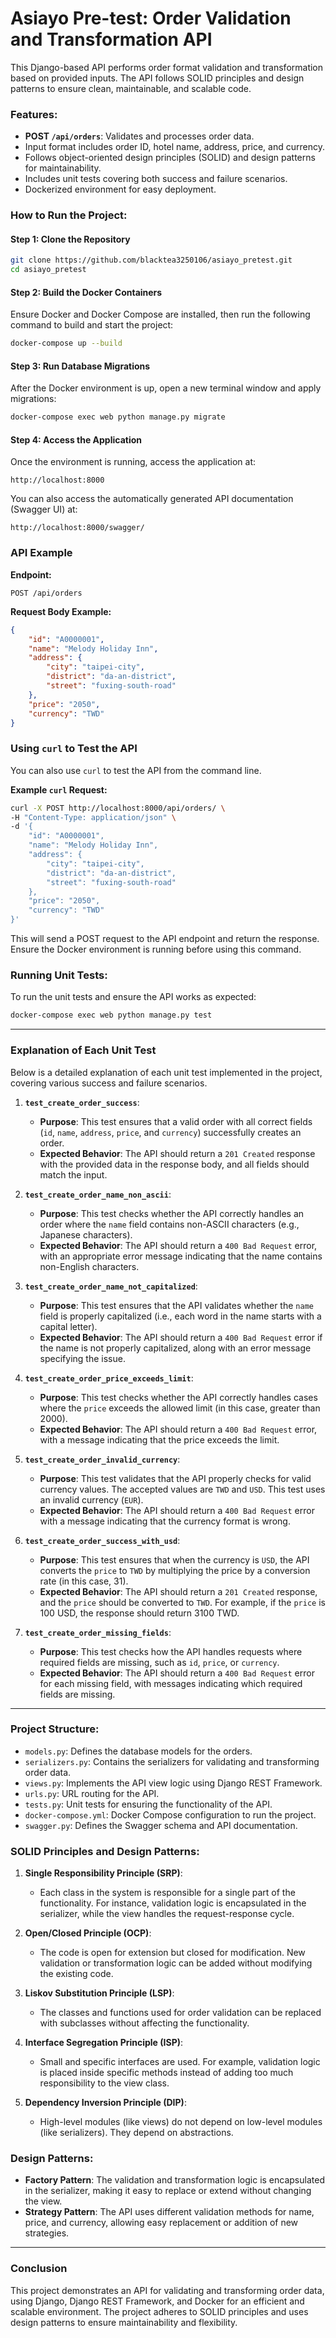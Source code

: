 # Asiayo Pre-test: Order Validation and Transformation API

This Django-based API performs order format validation and transformation based on provided inputs. The API follows SOLID principles and design patterns to ensure clean, maintainable, and scalable code.

### Features:
- **POST `/api/orders`**: Validates and processes order data.
- Input format includes order ID, hotel name, address, price, and currency.
- Follows object-oriented design principles (SOLID) and design patterns for maintainability.
- Includes unit tests covering both success and failure scenarios.
- Dockerized environment for easy deployment.

### How to Run the Project:

#### Step 1: Clone the Repository
```bash
git clone https://github.com/blacktea3250106/asiayo_pretest.git
cd asiayo_pretest
```

#### Step 2: Build the Docker Containers
Ensure Docker and Docker Compose are installed, then run the following command to build and start the project:
```bash
docker-compose up --build
```

#### Step 3: Run Database Migrations
After the Docker environment is up, open a new terminal window and apply migrations:
```bash
docker-compose exec web python manage.py migrate
```

#### Step 4: Access the Application
Once the environment is running, access the application at:
```
http://localhost:8000
```

You can also access the automatically generated API documentation (Swagger UI) at:
```
http://localhost:8000/swagger/
```

### API Example

**Endpoint:**

`POST /api/orders`

**Request Body Example:**
```json
{
    "id": "A0000001",
    "name": "Melody Holiday Inn",
    "address": {
        "city": "taipei-city",
        "district": "da-an-district",
        "street": "fuxing-south-road"
    },
    "price": "2050",
    "currency": "TWD"
}
```

### Using `curl` to Test the API

You can also use `curl` to test the API from the command line.

**Example `curl` Request:**

```bash
curl -X POST http://localhost:8000/api/orders/ \
-H "Content-Type: application/json" \
-d '{
    "id": "A0000001",
    "name": "Melody Holiday Inn",
    "address": {
        "city": "taipei-city",
        "district": "da-an-district",
        "street": "fuxing-south-road"
    },
    "price": "2050",
    "currency": "TWD"
}'
```

This will send a POST request to the API endpoint and return the response. Ensure the Docker environment is running before using this command.

### Running Unit Tests:

To run the unit tests and ensure the API works as expected:
```bash
docker-compose exec web python manage.py test
```

---

### Explanation of Each Unit Test

Below is a detailed explanation of each unit test implemented in the project, covering various success and failure scenarios.

1. **`test_create_order_success`**:
   - **Purpose**: This test ensures that a valid order with all correct fields (`id`, `name`, `address`, `price`, and `currency`) successfully creates an order.
   - **Expected Behavior**: The API should return a `201 Created` response with the provided data in the response body, and all fields should match the input.

2. **`test_create_order_name_non_ascii`**:
   - **Purpose**: This test checks whether the API correctly handles an order where the `name` field contains non-ASCII characters (e.g., Japanese characters).
   - **Expected Behavior**: The API should return a `400 Bad Request` error, with an appropriate error message indicating that the name contains non-English characters.

3. **`test_create_order_name_not_capitalized`**:
   - **Purpose**: This test ensures that the API validates whether the `name` field is properly capitalized (i.e., each word in the name starts with a capital letter).
   - **Expected Behavior**: The API should return a `400 Bad Request` error if the name is not properly capitalized, along with an error message specifying the issue.

4. **`test_create_order_price_exceeds_limit`**:
   - **Purpose**: This test checks whether the API correctly handles cases where the `price` exceeds the allowed limit (in this case, greater than 2000).
   - **Expected Behavior**: The API should return a `400 Bad Request` error, with a message indicating that the price exceeds the limit.

5. **`test_create_order_invalid_currency`**:
   - **Purpose**: This test validates that the API properly checks for valid currency values. The accepted values are `TWD` and `USD`. This test uses an invalid currency (`EUR`).
   - **Expected Behavior**: The API should return a `400 Bad Request` error with a message indicating that the currency format is wrong.

6. **`test_create_order_success_with_usd`**:
   - **Purpose**: This test ensures that when the currency is `USD`, the API converts the `price` to `TWD` by multiplying the price by a conversion rate (in this case, 31).
   - **Expected Behavior**: The API should return a `201 Created` response, and the `price` should be converted to `TWD`. For example, if the `price` is 100 USD, the response should return 3100 TWD.

7. **`test_create_order_missing_fields`**:
   - **Purpose**: This test checks how the API handles requests where required fields are missing, such as `id`, `price`, or `currency`.
   - **Expected Behavior**: The API should return a `400 Bad Request` error for each missing field, with messages indicating which required fields are missing.

---

### Project Structure:
- `models.py`: Defines the database models for the orders.
- `serializers.py`: Contains the serializers for validating and transforming order data.
- `views.py`: Implements the API view logic using Django REST Framework.
- `urls.py`: URL routing for the API.
- `tests.py`: Unit tests for ensuring the functionality of the API.
- `docker-compose.yml`: Docker Compose configuration to run the project.
- `swagger.py`: Defines the Swagger schema and API documentation.

### SOLID Principles and Design Patterns:

1. **Single Responsibility Principle (SRP)**:
   - Each class in the system is responsible for a single part of the functionality. For instance, validation logic is encapsulated in the serializer, while the view handles the request-response cycle.

2. **Open/Closed Principle (OCP)**:
   - The code is open for extension but closed for modification. New validation or transformation logic can be added without modifying the existing code.

3. **Liskov Substitution Principle (LSP)**:
   - The classes and functions used for order validation can be replaced with subclasses without affecting the functionality.

4. **Interface Segregation Principle (ISP)**:
   - Small and specific interfaces are used. For example, validation logic is placed inside specific methods instead of adding too much responsibility to the view class.

5. **Dependency Inversion Principle (DIP)**:
   - High-level modules (like views) do not depend on low-level modules (like serializers). They depend on abstractions.

### Design Patterns:
- **Factory Pattern**: The validation and transformation logic is encapsulated in the serializer, making it easy to replace or extend without changing the view.
- **Strategy Pattern**: The API uses different validation methods for name, price, and currency, allowing easy replacement or addition of new strategies.

---

### Conclusion

This project demonstrates an API for validating and transforming order data, using Django, Django REST Framework, and Docker for an efficient and scalable environment. The project adheres to SOLID principles and uses design patterns to ensure maintainability and flexibility.
